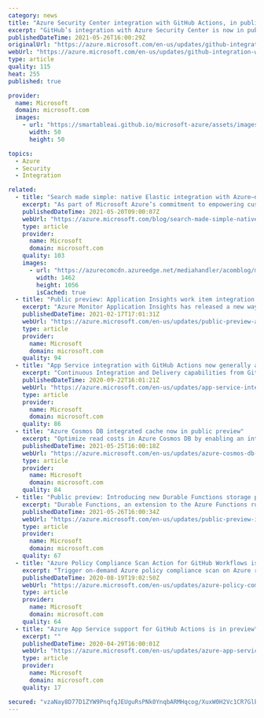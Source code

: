 ```yaml
---
category: news
title: "Azure Security Center integration with GitHub Actions, in public preview"
excerpt: "GitHub’s integration with Azure Security Center is now in public preview—offering new ways for you to integrate security and compliance into early stages of the software development lifecycle. "
publishedDateTime: 2021-05-26T16:00:29Z
originalUrl: "https://azure.microsoft.com/en-us/updates/github-integration-with-azure-security-center-now-in-public-preview/"
webUrl: "https://azure.microsoft.com/en-us/updates/github-integration-with-azure-security-center-now-in-public-preview/"
type: article
quality: 115
heat: 255
published: true

provider:
  name: Microsoft
  domain: microsoft.com
  images:
    - url: "https://smartableai.github.io/microsoft-azure/assets/images/organizations/microsoft.com-50x50.jpg"
      width: 50
      height: 50

topics:
  - Azure
  - Security
  - Integration

related:
  - title: "Search made simple: native Elastic integration with Azure—now in preview"
    excerpt: "As part of Microsoft Azure’s commitment to empowering customers to migrate and modernize their applications and run in the cloud, we work with partners to achieve this vision. Today, we are announcing the preview release of the Elastic offering on Azure."
    publishedDateTime: 2021-05-20T09:00:07Z
    webUrl: "https://azure.microsoft.com/blog/search-made-simple-native-elastic-integration-with-azure-now-in-preview/"
    type: article
    provider:
      name: Microsoft
      domain: microsoft.com
    quality: 103
    images:
      - url: "https://azurecomcdn.azureedge.net/mediahandler/acomblog/media/Default/blog/1afb6ffe-56f4-48ee-b800-940178032fcb.jpg"
        width: 1462
        height: 1056
        isCached: true
  - title: "Public preview: Application Insights work item integration for Azure DevOps & GitHub"
    excerpt: "Azure Monitor Application Insights has released a new way to create work items based on application insights telemetry. "
    publishedDateTime: 2021-02-17T17:01:31Z
    webUrl: "https://azure.microsoft.com/en-us/updates/public-preview-application-insights-work-item-integration-for-azure-devops-github/"
    type: article
    provider:
      name: Microsoft
      domain: microsoft.com
    quality: 94
  - title: "App Service integration with GitHub Actions now generally available"
    excerpt: "Continuous Integration and Delivery capabilities from GitHub Actions are now generally available in App Service Deployment Center"
    publishedDateTime: 2020-09-22T16:01:21Z
    webUrl: "https://azure.microsoft.com/en-us/updates/app-service-integration-with-github-actions-now-ga/"
    type: article
    provider:
      name: Microsoft
      domain: microsoft.com
    quality: 86
  - title: "Azure Cosmos DB integrated cache now in public preview"
    excerpt: "Optimize read costs in Azure Cosmos DB by enabling an integrated cache, an in-memory cache that is easy to configure and requires only minimal application code changes.\n"
    publishedDateTime: 2021-05-25T16:00:18Z
    webUrl: "https://azure.microsoft.com/en-us/updates/azure-cosmos-db-integrated-cache-now-in-public-preview/"
    type: article
    provider:
      name: Microsoft
      domain: microsoft.com
    quality: 84
  - title: "Public preview: Introducing new Durable Functions storage provider options "
    excerpt: "Durable Functions, an extension to the Azure Functions runtime, adds two new storage provider options in public preview."
    publishedDateTime: 2021-05-26T16:00:34Z
    webUrl: "https://azure.microsoft.com/en-us/updates/public-preview-introducing-new-durable-functions-storage-provider-options/"
    type: article
    provider:
      name: Microsoft
      domain: microsoft.com
    quality: 67
  - title: "Azure Policy Compliance Scan Action for GitHub Workflows is in public preview"
    excerpt: "Trigger on-demand Azure policy compliance scan on Azure resources from GitHub workflows and proceed/fail workflow execution depending on compliance state of resources. "
    publishedDateTime: 2020-08-19T19:02:50Z
    webUrl: "https://azure.microsoft.com/en-us/updates/azure-policy-compliance-scan-action-for-github-workflows-is-in-public-preview/"
    type: article
    provider:
      name: Microsoft
      domain: microsoft.com
    quality: 64
  - title: "Azure App Service support for GitHub Actions is in preview"
    excerpt: ""
    publishedDateTime: 2020-04-29T16:00:01Z
    webUrl: "https://azure.microsoft.com/en-us/updates/azure-app-service-support-for-github-actions-is-in-preview/"
    type: article
    provider:
      name: Microsoft
      domain: microsoft.com
    quality: 17

secured: "vzaNay8D77D1ZYW9PnqfqJEUguRsPNk0YnqbARMHqcog/XuxW0H2Vc1CR7GlbRhLGXhzFyLxj38k5TGy5uHKR7O1oslmelZcHlWEFZEUBlBxyRfauZVr4boSFxs9cJjLduqyOk3wkrhcojMhTHqx+CwlbUBPL3yqwfOmoOoxhGOvzBrGduNewAMuLLGRk84PW0jj5Xa+ZZOPk4PGodh8KYqYFlkMX3v3HLodhgpKzFDkPLrM5CblI7QiSkB0RzzY0zEyw3H2goTKg3aPsJspux6XrW3NCgcRiU10a1Satbk3YOPcnCnx4uRsUJC7moDTubhtn7lhl0/6qEYexOI2hfgkNw45/nU5fN+TOiK/DEE=;ymPJMzQrqOt+xMf7XeUVmw=="
---
```


